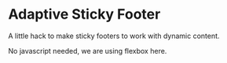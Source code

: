 Adaptive Sticky Footer
======================

A little hack to make sticky footers to work with dynamic content.

No javascript needed, we are using flexbox here.
